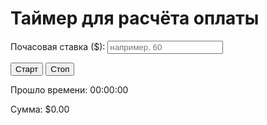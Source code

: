 <!DOCTYPE html>
<html lang="ru">
<head>
  <meta charset="UTF-8">
  <title>Таймер для расчёта оплаты</title>
</head>
<body>
  <h1>Таймер для расчёта оплаты</h1>

  <form>
    <label>Почасовая ставка ($):</label>
    <input type="number" id="rate" placeholder="например, 60">
  </form>

  <div>
    <button id="start">Старт</button>
    <button id="stop">Стоп</button>
  </div>

  <p>Прошло времени: <span id="time">00:00:00</span></p>
  <p>Сумма: $<span id="amount">0.00</span></p>

  <script src="script.js"></script>
</body>
</html>
